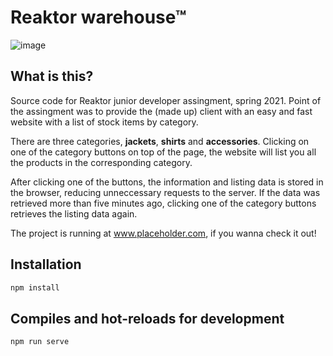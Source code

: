# Reaktor warehouse™

![image](https://user-images.githubusercontent.com/52560787/99187750-0a1e4900-2761-11eb-9468-eb15f6be4db8.png)

## What is this?

Source code for Reaktor junior developer assingment, spring 2021. Point of the assingment was to provide the (made up) client with an easy and fast website with a list of stock items by category.

There are three categories, **jackets**, **shirts** and **accessories**. Clicking on one of the category buttons on top of the page, the website will list you all the products in the corresponding category. 

After clicking one of the buttons, the information and listing data is stored in the browser, reducing unneccessary requests to the server. If the data was retrieved more than five minutes ago, clicking one of the category buttons retrieves the listing data again.

The project is running at www.placeholder.com, if you wanna check it out!


## Installation

```bash
npm install
```


## Compiles and hot-reloads for development

```bash
npm run serve
```
